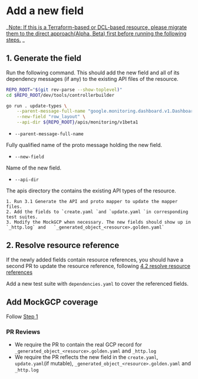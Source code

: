 # Add a new field

_<span style="text-decoration:underline;">Note: If this is a Terraform-based or DCL-based resource, please migrate them to the direct approach([Alpha](./migrate-tf-resource-alpha.md), [Beta](./migrate-tf-resource-beta.md)) first before running the following steps.</span> _

## 1. Generate the field

Run the following command. This should add the new field and all of its dependency messages (if any) to the existing API files of the resource.

```bash
REPO_ROOT="$(git rev-parse --show-toplevel)"
cd $REPO_ROOT/dev/tools/controllerbuilder

go run . update-types \
    --parent-message-full-name "google.monitoring.dashboard.v1.Dashboard" \
    --new-field "row_layout" \
    --api-dir ${REPO_ROOT}/apis/monitoring/v1beta1
```

* `--parent-message-full-name`

Fully qualified name of the proto message holding the new field.

* `--new-field`

Name of the new field.


* `--api-dir`

The apis directory the contains the existing API types of the resource.


    1. Run 3.1 Generate the API and proto mapper to update the mapper files.
    2. Add the fields to `create.yaml `and `update.yaml `in corresponding test suites.
    3. Modify the MockGCP when necessary. The new fields should show up in `_http.log` and   `_generated_object_<resource>.golden.yaml` 

## 2. Resolve resource reference

If the newly added fields contain resource references, you should have a second PR to update the resource reference, following [4.2 resolve resource references](../deep-dives/4-add-controller.md#42-resolve-resource-references)

Add a new test suite with `dependencies.yaml` to cover the referenced fields.


## Add MockGCP coverage
 
Follow [Step 1](../deep-dives/1-add-mockgcp-tests.md)

### PR Reviews

* We require the PR to contain the real GCP record for `_generated_object_<resource>.golden.yaml` and `_http.log` 
* We require the PR reflects the new field in the `create.yaml`, `update.yaml`(if mutable),  `_generated_object_<resource>.golden.yaml` and `_http.log`
